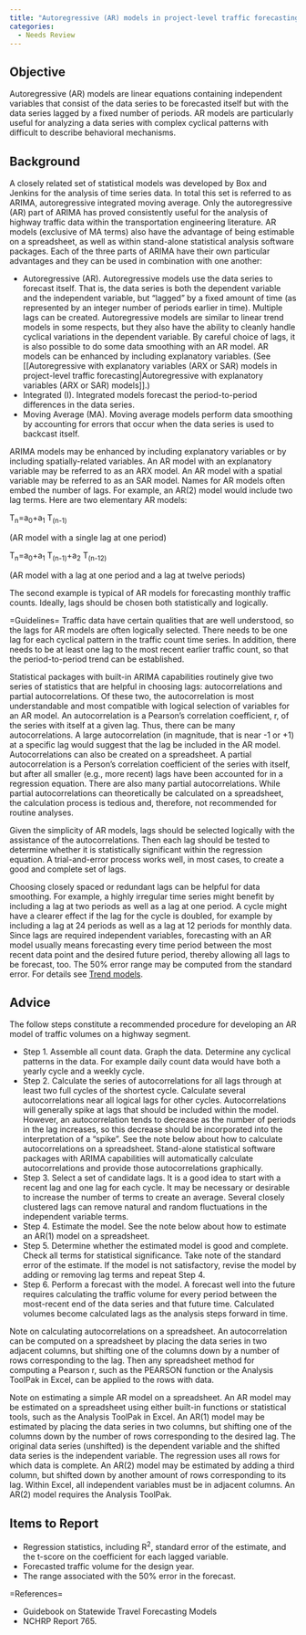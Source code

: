 ```yaml
---
title: "Autoregressive (AR) models in project-level traffic forecasting "
categories:
  - Needs Review
---
```


## Objective

Autoregressive (AR) models are linear equations containing independent variables that consist of the data series to be forecasted itself but with the data series lagged by a fixed number of periods.  AR models are particularly useful for analyzing a data series with complex cyclical patterns with difficult to describe behavioral mechanisms.

## Background

A closely related set of statistical models was developed by Box and Jenkins for the analysis of time series data.  In total this set is referred to as ARIMA, autoregressive integrated moving average.  Only the autoregressive (AR) part of ARIMA has proved consistently useful for the analysis of highway traffic data within the transportation engineering literature.  AR models (exclusive of MA terms) also have the advantage of being estimable on a spreadsheet, as well as within stand-alone statistical analysis software packages.  Each of the three parts of ARIMA have their own particular advantages and they can be used in combination with one another:

- Autoregressive (AR).  Autoregressive models use the data series to forecast itself.  That is, the data series is both the dependent variable and the independent variable, but “lagged” by a fixed amount of time (as represented by an integer number of periods earlier in time).  Multiple lags can be created.  Autoregressive models are similar to linear trend models in some respects, but they also have the ability to cleanly handle cyclical variations in the dependent variable.  By careful choice of lags, it is also possible to do some data smoothing with an AR model.  AR models can be enhanced by including explanatory variables. (See [[Autoregressive with explanatory variables (ARX or SAR) models in project-level traffic forecasting|Autoregressive with explanatory variables (ARX or SAR) models]].)
- Integrated (I).  Integrated models forecast the period-to-period differences in the data series.
- Moving Average (MA).  Moving average models perform data smoothing by accounting for errors that occur when the data series is used to backcast itself.

ARIMA models may be enhanced by including explanatory variables or by including spatially-related variables.  An AR model with an explanatory variable may be referred to as an ARX model.  An AR model with a spatial variable may be referred to as an SAR model.
Names for AR models often embed the number of lags.  For example, an AR(2) model would include two lag terms.  Here are two elementary AR models:

T<sub>n</sub>=a<sub>0</sub>+a<sub>1</sub> T<sub>(n-1)</sub>

(AR model with a single lag at one period)

T<sub>n</sub>=a<sub>0</sub>+a<sub>1</sub> T<sub>(n-1)</sub>+a<sub>2</sub> T<sub>(n-12)</sub>

(AR model with a lag at one period and a lag at twelve periods)

The second example is typical of AR models for forecasting monthly traffic counts.  Ideally, lags should be chosen both statistically and logically.

=Guidelines=
Traffic data have certain qualities that are well understood, so the lags for AR models are often logically selected.  There needs to be one lag for each cyclical pattern in the traffic count time series.  In addition, there needs to be at least one lag to the most recent earlier traffic count, so that the period-to-period trend can be established.

Statistical packages with built-in ARIMA capabilities routinely give two series of statistics that are helpful in choosing lags:  autocorrelations and partial autocorrelations.  Of these two, the autocorrelation is most understandable and most compatible with logical selection of variables for an AR model.  An autocorrelation is a Pearson’s correlation coefficient, r, of the series with itself at a given lag.  Thus, there can be many autocorrelations.  A large autocorrelation (in magnitude, that is near -1 or +1) at a specific lag would suggest that the lag be included in the AR model.  Autocorrelations can also be created on a spreadsheet.  A partial autocorrelation is a Person’s correlation coefficient of the series with itself, but after all smaller (e.g., more recent) lags have been accounted for in a regression equation.  There are also many partial autocorrelations.  While partial autocorrelations can theoretically be calculated on a spreadsheet, the calculation process is tedious and, therefore, not recommended for routine analyses.

Given the simplicity of AR models, lags should be selected logically with the assistance of the autocorrelations.  Then each lag should be tested to determine whether it is statistically significant within the regression equation.  A trial-and-error process works well, in most cases, to create a good and complete set of lags.

Choosing closely spaced or redundant lags can be helpful for data smoothing.  For example, a highly irregular time series might benefit by including a lag at two periods as well as a lag at one period.  A cycle might have a clearer effect if the lag for the cycle is doubled, for example by including a lag at 24 periods as well as a lag at 12 periods for monthly data.
Since lags are required independent variables, forecasting with an AR model usually means forecasting every time period between the most recent data point and the desired future period, thereby allowing all lags to be forecast, too.
The 50% error range may be computed from the standard error.  For details see [Trend models](Trend_models_in_project_level_traffic_forecasting).

## Advice

The follow steps constitute a recommended procedure for developing an AR model of traffic volumes on a highway segment.

- Step 1.  Assemble all count data.  Graph the data.  Determine any cyclical patterns in the data.  For example daily count data would have both a yearly cycle and a weekly cycle.
- Step 2.  Calculate the series of autocorrelations for all lags through at least two full cycles of the shortest cycle.  Calculate several autocorrelations near all logical lags for other cycles.  Autocorrelations will generally spike at lags that should be included within the model.  However, an autocorrelation tends to decrease as the number of periods in the lag increases, so this decrease should be incorporated into the interpretation of a “spike”.  See the note below about how to calculate autocorrelations on a spreadsheet.  Stand-alone statistical software packages with ARIMA capabilities will automatically calculate autocorrelations and provide those autocorrelations graphically.
- Step 3.  Select a set of candidate lags.  It is a good idea to start with a recent lag and one lag for each cycle.  It may be necessary or desirable to increase the number of terms to create an average.  Several closely clustered lags can remove natural and random fluctuations in the independent variable terms.
- Step 4.  Estimate the model.  See the note below about how to estimate an AR(1) model on a spreadsheet.
- Step 5.  Determine whether the estimated model is good and complete.  Check all terms for statistical significance.  Take note of the standard error of the estimate.  If the model is not satisfactory, revise the model by adding or removing lag terms and repeat Step 4.
- Step 6.  Perform a forecast with the model.  A forecast well into the future requires calculating the traffic volume for every period between the most-recent end of the data series and that future time.  Calculated volumes become calculated lags as the analysis steps forward in time.

Note on calculating autocorrelations on a spreadsheet.  An autocorrelation can be computed on a spreadsheet by placing the data series in two adjacent columns, but shifting one of the columns down by a number of rows corresponding to the lag.  Then any spreadsheet method for computing a Pearson r, such as the PEARSON function or the Analysis ToolPak in Excel, can be applied to the rows with data.

Note on estimating a simple AR model on a spreadsheet.  An AR model may be estimated on a spreadsheet using either built-in functions or statistical tools, such as the Analysis ToolPak in Excel.  An AR(1) model may be estimated by placing the data series in two columns, but shifting one of the columns down by the number of rows corresponding to the desired lag.  The original data series (unshifted) is the dependent variable and the shifted data series is the independent variable.  The regression uses all rows for which data is complete.  An AR(2) model may be estimated by adding a third column, but shifted down by another amount of rows corresponding to its lag.  Within Excel, all independent variables must be in adjacent columns.  An AR(2) model requires the Analysis ToolPak.

## Items to Report

- Regression statistics, including R<sup>2</sup>, standard error of the estimate, and the t-score on the coefficient for each lagged variable.
- Forecasted traffic volume for the design year.
- The range associated with the 50% error in the forecast.

=References=

- Guidebook on Statewide Travel Forecasting Models
- NCHRP Report 765.
